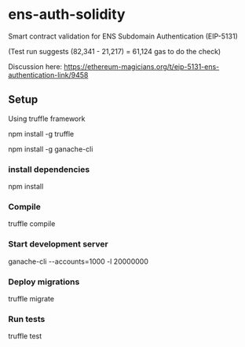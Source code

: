 # ens-auth-solidity

Smart contract validation for ENS Subdomain Authentication (EIP-5131)

(Test run suggests (82,341 - 21,217) = 61,124 gas to do the check)

Discussion here:
https://ethereum-magicians.org/t/eip-5131-ens-authentication-link/9458

## Setup

Using truffle framework

npm install -g truffle

npm install -g ganache-cli

### install dependencies

npm install

### Compile

truffle compile

### Start development server

ganache-cli --accounts=1000 -l 20000000

### Deploy migrations

truffle migrate

### Run tests

truffle test
